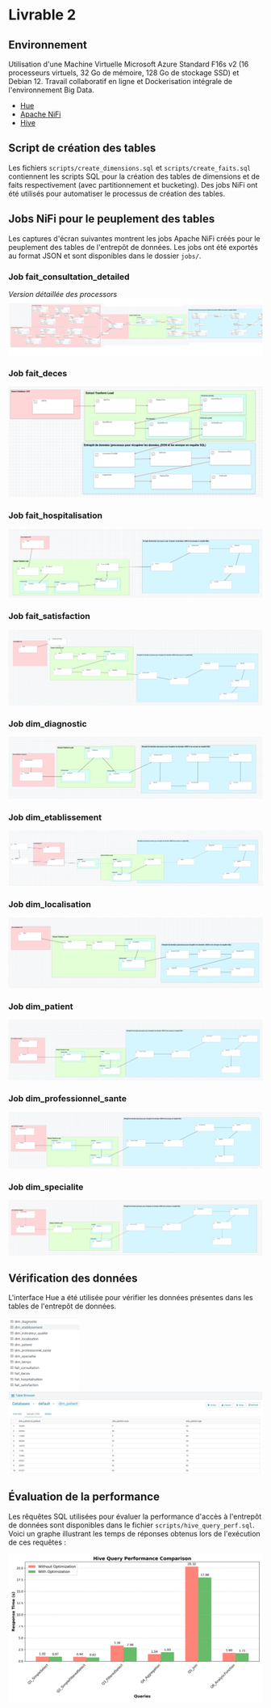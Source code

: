 # Livrable 2 

## Environnement

Utilisation d'une Machine Virtuelle Microsoft Azure Standard F16s v2 (16 processeurs virtuels, 32 Go de mémoire, 128 Go de stockage SSD) et Debian 12. Travail collaboratif en ligne et Dockerisation intégrale de l'environnement Big Data.

- [Hue](<http://172.161.106.39:8888/hue>)  
- [Apache NiFi](<http://172.161.106.39:8443/nifi>)  
- [Hive](<http://172.161.106.39:10000/>)  


## Script de création des tables

Les fichiers `scripts/create_dimensions.sql` et `scripts/create_faits.sql` contiennent les scripts SQL pour la création des tables de dimensions et de faits respectivement (avec partitionnement et bucketing). Des jobs NiFi ont été utilisés pour automatiser le processus de création des tables.

## Jobs NiFi pour le peuplement des tables

Les captures d'écran suivantes montrent les jobs Apache NiFi créés pour le peuplement des tables de l'entrepôt de données. Les jobs ont été exportés au format JSON et sont disponibles dans le dossier `jobs/`.

### Job fait_consultation_detailed
*Version détaillée des processors*
![Job fait_consultation_detailed](images/job_fait_consultation_detailed.png)

### Job fait_deces
![Job fait_deces](images/job_fait_deces.png)

### Job fait_hospitalisation
![Job fait_hospitalisation](images/job_fait_hospitalisation.png)

### Job fait_satisfaction
![Job fait_satisfaction](images/job_fait_satisfaction.png)

### Job dim_diagnostic
![Job dim_diagnostic](images/job_dim_diagnostic.png)

### Job dim_etablissement
![Job dim_etablissement](images/job_dim_etablissement.png)

### Job dim_localisation
![Job dim_localisation](images/job_dim_localisation.png)

### Job dim_patient
![Job dim_patient](images/job_dim_patient.png)

### Job dim_professionnel_sante
![Job dim_professionnel_sante](images/job_dim_professionnel_sante.png)

### Job dim_specialite
![Job dim_specialite](images/job_dim_specialite.png)


## Vérification des données

L'interface Hue a été utilisée pour vérifier les données présentes dans les tables de l'entrepôt de données.

![Vérification des données](images/hue_tables.png)
![Vérification des données](images/hue_data.png)

## Évaluation de la performance

Les rêquêtes SQL utilisées pour évaluer la performance d'accès à l'entrepôt de données sont disponibles dans le fichier `scripts/hive_query_perf.sql`. Voici un graphe illustrant les temps de réponses obtenus lors de l'exécution de ces requêtes :

![Performance Graph](images/hive_query_perf_comparison.png)
